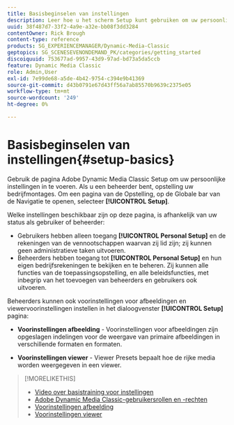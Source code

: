 ```yaml
---
title: Basisbeginselen van instellingen
description: Leer hoe u het scherm Setup kunt gebruiken om uw persoonlijke instellingen in Adobe Dynamic Media Classic in te voeren. Als u een beheerder bent, opstelling uw bedrijfmontages.
uuid: 38f487d7-33f2-4a9e-a32e-bb08f3dd3284
contentOwner: Rick Brough
content-type: reference
products: SG_EXPERIENCEMANAGER/Dynamic-Media-Classic
geptopics: SG_SCENESEVENONDEMAND_PK/categories/getting_started
discoiquuid: 753677ad-9957-43d9-97ad-bd73a5da5ccb
feature: Dynamic Media Classic
role: Admin,User
exl-id: 7e99de68-a5de-4b42-9754-c394e9b41369
source-git-commit: d43b0791e67d43ff56a7ab85570b9639c2375e05
workflow-type: tm+mt
source-wordcount: '249'
ht-degree: 0%

---
```


# Basisbeginselen van instellingen{#setup-basics}

Gebruik de pagina Adobe Dynamic Media Classic Setup om uw persoonlijke instellingen in te voeren. Als u een beheerder bent, opstelling uw bedrijfmontages. Om een pagina van de Opstelling, op de Globale bar van de Navigatie te openen, selecteer **[!UICONTROL Setup]**.

Welke instellingen beschikbaar zijn op deze pagina, is afhankelijk van uw status als gebruiker of beheerder:

* Gebruikers hebben alleen toegang **[!UICONTROL Personal Setup]** en de rekeningen van de vennootschappen waarvan zij lid zijn; zij kunnen geen administratieve taken uitvoeren.
* Beheerders hebben toegang tot **[!UICONTROL Personal Setup]** en hun eigen bedrijfsrekeningen te bekijken en te beheren. Zij kunnen alle functies van de toepassingsopstelling, en alle beleidsfuncties, met inbegrip van het toevoegen van beheerders en gebruikers ook uitvoeren.

Beheerders kunnen ook voorinstellingen voor afbeeldingen en viewervoorinstellingen instellen in het dialoogvenster **[!UICONTROL Setup]** pagina:

* **Voorinstellingen afbeelding** - Voorinstellingen voor afbeeldingen zijn opgeslagen indelingen voor de weergave van primaire afbeeldingen in verschillende formaten en formaten.

* **Voorinstellingen viewer** - Viewer Presets bepaalt hoe de rijke media worden weergegeven in een viewer.

>[!MORELIKETHIS]
>
>* [Video over basistraining voor instellingen](https://s7d5.scene7.com/s7viewers/html5/VideoViewer.html?videoserverurl=https://s7d5.scene7.com/is/content/&amp;emailurl=https://s7d5.scene7.com/s7/emailFriend&amp;serverUrl=https://s7d5.scene7.com/is/image/&amp;config=Scene7SharedAssets/Universal_HTML5_Video&amp;contenturl=https://s7d5.scene7.com/skins/&amp;asset=S7tutorials/573_Setup%20Basics_converted%20renamed_Getting%20Started-AVS)
>* [Adobe Dynamic Media Classic-gebruikersrollen en -rechten](administration-setup.md#user_administration)
>* [Voorinstellingen afbeelding](application-setup.md#image_presets)
>* [Voorinstellingen viewer](application-setup.md#viewer_presets)

